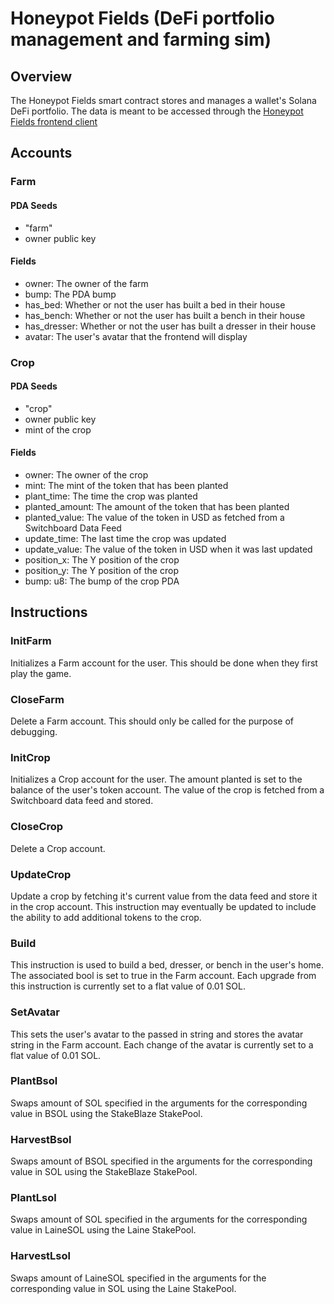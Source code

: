 # Honeypot Fields (DeFi portfolio management and farming sim)

## Overview

The Honeypot Fields smart contract stores and manages a wallet's Solana DeFi portfolio. The data is meant to be accessed through the [Honeypot Fields frontend client](https://github.com/blockiosaurus/speedrun-xnft)

## Accounts

### Farm

#### PDA Seeds

- "farm"
- owner public key

#### Fields

- owner: The owner of the farm
- bump: The PDA bump
- has_bed: Whether or not the user has built a bed in their house
- has_bench: Whether or not the user has built a bench in their house
- has_dresser: Whether or not the user has built a dresser in their house
- avatar: The user's avatar that the frontend will display

### Crop

#### PDA Seeds

- "crop"
- owner public key
- mint of the crop

#### Fields

- owner: The owner of the crop
- mint: The mint of the token that has been planted
- plant_time: The time the crop was planted
- planted_amount: The amount of the token that has been planted
- planted_value: The value of the token in USD as fetched from a Switchboard Data Feed
- update_time: The last time the crop was updated
- update_value: The value of the token in USD when it was last updated
- position_x: The Y position of the crop
- position_y: The Y position of the crop
- bump: u8: The bump of the crop PDA

## Instructions

### InitFarm

Initializes a Farm account for the user. This should be done when they first play the game.

### CloseFarm

Delete a Farm account. This should only be called for the purpose of debugging.

### InitCrop

Initializes a Crop account for the user. The amount planted is set to the balance of the user's token account. The value of the crop is fetched from a Switchboard data feed and stored.

### CloseCrop

Delete a Crop account.

### UpdateCrop

Update a crop by fetching it's current value from the data feed and store it in the crop account. This instruction may eventually be updated to include the ability to add additional tokens to the crop.

### Build

This instruction is used to build a bed, dresser, or bench in the user's home. The associated bool is set to true in the Farm account. Each upgrade from this instruction is currently set to a flat value of 0.01 SOL.

### SetAvatar

This sets the user's avatar to the passed in string and stores the avatar string in the Farm account. Each change of the avatar is currently set to a flat value of 0.01 SOL.

### PlantBsol

Swaps amount of SOL specified in the arguments for the corresponding value in BSOL using the StakeBlaze StakePool.

### HarvestBsol

Swaps amount of BSOL specified in the arguments for the corresponding value in SOL using the StakeBlaze StakePool.

### PlantLsol

Swaps amount of SOL specified in the arguments for the corresponding value in LaineSOL using the Laine StakePool.

### HarvestLsol

Swaps amount of LaineSOL specified in the arguments for the corresponding value in SOL using the Laine StakePool.
